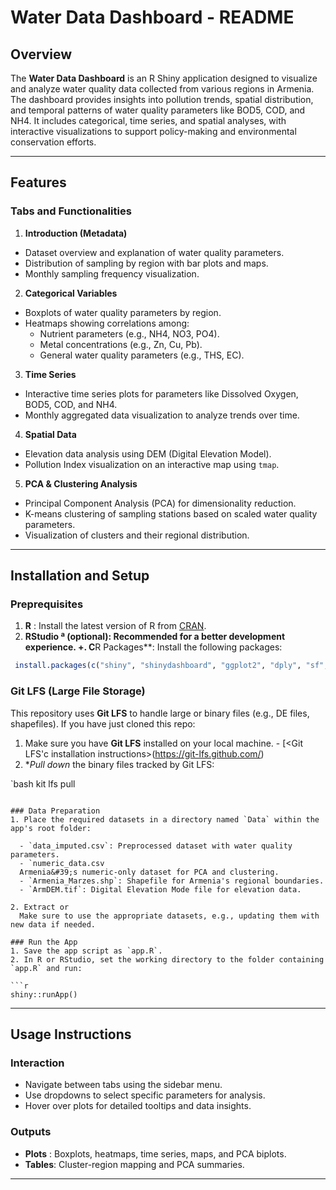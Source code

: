 # Water Data Dashboard - README

## Overview
The **Water Data Dashboard** is an R Shiny application designed to visualize and analyze water quality data collected from various regions in Armenia. The dashboard provides insights into pollution trends, spatial distribution, and temporal patterns of water quality parameters like BOD5, COD, and NH4. It includes categorical, time series, and spatial analyses, with interactive visualizations to support policy-making and environmental conservation efforts.

---


## Features 


### Tabs and Functionalities

1. **Introduction (Metadata)** 
  - Dataset overview and explanation of water quality parameters.
  - Distribution of sampling by region with bar plots and maps.
  - Monthly sampling frequency visualization.

2. **Categorical Variables** 
  - Boxplots of water quality parameters by region.
  - Heatmaps showing correlations among:
    - Nutrient parameters (e.g., NH4, NO3, PO4).
    - Metal concentrations (e.g., Zn, Cu, Pb).
    - General water quality parameters (e.g., THS, EC).

3. **Time Series** 
  - Interactive time series plots for parameters like Dissolved Oxygen, BOD5, COD, and NH4.
  - Monthly aggregated data visualization to analyze trends over time.

4. **Spatial Data**
  - Elevation data analysis using DEM (Digital Elevation Model).
  - Pollution Index visualization on an interactive map using `tmap`.

5. **PCA & Clustering Analysis** 
  - Principal Component Analysis (PCA) for dimensionality reduction.
  - K-means clustering of sampling stations based on scaled water quality parameters.
  - Visualization of clusters and their regional distribution.



---


## Installation and Setup

### Preprequisites
1. **R** : Install the latest version of R from [CRAN](https://cran.r-project.org/).
2. **RStudio
ª (optional): Recommended for a better development experience.
+. C**R Packages**: Install the following packages:

```r
 install.packages(c("shiny", "shinydashboard", "ggplot2", "dply", "sf", "terra", "tmap", "mapview", "plotly", "lubidate", "reshape2", "factoextra"))
```

### Git LFS (Large File Storage)

This repository uses **Git LFS** to handle large or binary files (e.g., DE files, shapefiles). If you have just cloned this repo:

1. Make sure you have **Git LFS** installed on your local machine.      - [<Git LFS'c installation instructions>(https://git-lfs.github.com/)
2. **Pull down* the binary files tracked by Git LFS:

`bash
 kit lfs pull
```

### Data Preparation
1. Place the required datasets in a directory named `Data` within the app's root folder:

  - `data_imputed.csv`: Preprocessed dataset with water quality parameters.
  - `numeric_data.csv
  Armenia&#39;s numeric-only dataset for PCA and clustering.
  - `Armenia_Marzes.shp`: Shapefile for Armenia's regional boundaries.
  - `ArmDEM.tif`: Digital Elevation Mode file for elevation data.

2. Extract or
  Make sure to use the appropriate datasets, e.g., updating them with new data if needed.

### Run the App
1. Save the app script as `app.R`.
2. In R or RStudio, set the working directory to the folder containing `app.R` and run:

```r
shiny::runApp()
```


---


## Usage Instructions


### Interaction
- Navigate between tabs using the sidebar menu.
- Use dropdowns to select specific parameters for analysis.
- Hover over plots for detailed tooltips and data insights.


### Outputs
- **Plots** : Boxplots, heatmaps, time series, maps, and PCA biplots.
- **Tables**: Cluster-region mapping and PCA summaries.



---
